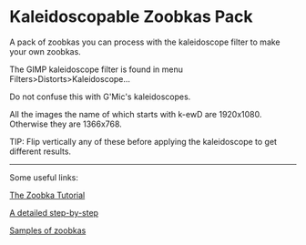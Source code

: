# Kaleidoscopable Zoobkas Pack
A pack of zoobkas you can process with the kaleidoscope filter to make your own zoobkas.

The GIMP kaleidoscope filter is found in menu Filters>Distorts>Kaleidoscope...

Do not confuse this with G'Mic's kaleidoscopes.

All the images the name of which starts with k-ewD are 1920x1080. Otherwise they are 1366x768.

TIP: Flip vertically any of these before applying the kaleidoscope to get different results.

---

Some useful links:

[The Zoobka Tutorial](https://www.gimp-forum.net/Thread-Zoobka-A-technique-to-make-beautiful-material-effects)

[A detailed step-by-step](https://github.com/BlaxOne/Zoobka-step-by-step)

[Samples of zoobkas](https://www.deviantart.com/g017/journal/New-Zoobka-Art-Beautiful-abstracts-in-no-time-829163839)
